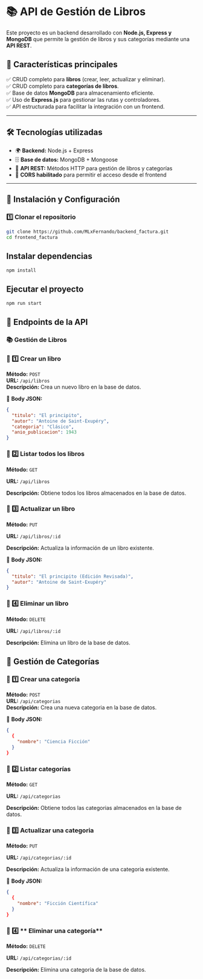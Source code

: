 # 📚 API de Gestión de Libros

Este proyecto es un backend desarrollado con **Node.js, Express y MongoDB** que permite la gestión de libros y sus categorías mediante una **API REST**.  

## 🚀 Características principales  
✅ CRUD completo para **libros** (crear, leer, actualizar y eliminar).  
✅ CRUD completo para **categorías de libros**.  
✅ Base de datos **MongoDB** para almacenamiento eficiente.  
✅ Uso de **Express.js** para gestionar las rutas y controladores.  
✅ API estructurada para facilitar la integración con un frontend.  

---

## 🛠 Tecnologías utilizadas  
- 🌍 **Backend:** Node.js + Express  
- 🗄 **Base de datos:** MongoDB + Mongoose  
- 📡 **API REST:** Métodos HTTP para gestión de libros y categorías  
- 🔄 **CORS habilitado** para permitir el acceso desde el frontend  

---

## 📂 Instalación y Configuración  

### 1️⃣ **Clonar el repositorio**  
```bash
git clone https://github.com/MLxFernando/backend_factura.git
cd frontend_factura
```

## Instalar dependencias
```bash
npm install
```
## Ejecutar el proyecto
```bash
npm run start
```

## 🔌 Endpoints de la API  

### 📚 **Gestión de Libros**
### 📌 1️⃣ **Crear un libro**  
**Método:** `POST`  
**URL:** `/api/libros`  
**Descripción:** Crea un nuevo libro en la base de datos.

📌 **Body JSON:**  
```json
{
  "titulo": "El principito",
  "autor": "Antoine de Saint-Exupéry",
  "categoria": "Clásico",
  "anio_publicacion": 1943
}
```

### 📌 2️⃣ **Listar todos los libros**
**Método:** `GET`

**URL:** `/api/libros`

**Descripción:** Obtiene todos los libros almacenados en la base de datos.

### 📌 3️⃣ **Actualizar un libro**
**Método:** `PUT`

**URL:** `/api/libros/:id`

**Descripción:** Actualiza la información de un libro existente.

📌 **Body JSON:**  
```json
{
  "titulo": "El principito (Edición Revisada)",
  "autor": "Antoine de Saint-Exupéry"
}
```


### 📌 4️⃣ **Eliminar un libro**
**Método:** `DELETE`

**URL:** `/api/libros/:id`

**Descripción:** Elimina un libro de la base de datos.

## 📂 **Gestión de Categorías**
### 📌 1️⃣ **Crear una categoría**  
**Método:** `POST`  
**URL:** `/api/categorias`  
**Descripción:** Crea una nueva categoria en la base de datos.

📌 **Body JSON:**  
```json
{
  {
    "nombre": "Ciencia Ficción"
  }
}
```

### 📌 2️⃣ **Listar categorías**
**Método:** `GET`

**URL:** `/api/categorias`

**Descripción:** Obtiene todos las categorias almacenados en la base de datos.

### 📌 3️⃣ **Actualizar una categoria**
**Método:** `PUT`

**URL:** `/api/categorias/:id`

**Descripción:** Actualiza la información de una categoria existente.

📌 **Body JSON:**  
```json
{
  {
    "nombre": "Ficción Científica"
  }
}
```


### 📌 4️⃣ ** Eliminar una categoría**
**Método:** `DELETE`

**URL:** `/api/categorias/:id`

**Descripción:** Elimina una categoria de la base de datos.
